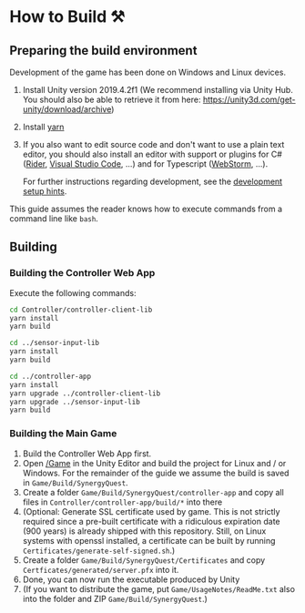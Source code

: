 # How to Build ⚒️

## Preparing the build environment

Development of the game has been done on Windows and Linux devices.

1. Install Unity version 2019.4.2f1
   (We recommend installing via Unity Hub. You should also be able to retrieve it from here: https://unity3d.com/get-unity/download/archive)
2. Install [yarn](https://yarnpkg.com/)
3. If you also want to edit source code and don't want to use a plain text editor,
   you should also install an editor with support or plugins for C# ([Rider](https://www.jetbrains.com/rider/),
   [Visual Studio Code](https://code.visualstudio.com/), ...) and for
   Typescript ([WebStorm](https://www.jetbrains.com/webstorm/), ...).
   
   For further instructions regarding development, see the
   [development setup hints](DevelopmentSetup.md).

This guide assumes the reader knows how to execute commands from a command line like
`bash`. 

## Building

### Building the Controller Web App

Execute the following commands:
```sh
cd Controller/controller-client-lib
yarn install
yarn build

cd ../sensor-input-lib
yarn install
yarn build

cd ../controller-app
yarn install
yarn upgrade ../controller-client-lib
yarn upgrade ../sensor-input-lib
yarn build
```
 
### Building the Main Game

1. Build the Controller Web App first.
2. Open [/Game](../Game) in the Unity Editor and build the project for Linux and / or Windows.
   For the remainder of the guide we assume the build is saved in `Game/Build/SynergyQuest`.
3. Create a folder `Game/Build/SynergyQuest/controller-app` and copy all files in `Controller/controller-app/build/*` into there
4. (Optional: Generate SSL certificate used by game.
    This is not strictly required since a pre-built certificate with a ridiculous expiration date (900 years) is already shipped with this repository.
    Still, on Linux systems with openssl installed, a certificate can be built by running `Certificates/generate-self-signed.sh`.)
5. Create a folder `Game/Build/SynergyQuest/Certificates` and copy `Certficates/generated/server.pfx` into it.
6. Done, you can now run the executable produced by Unity
7. (If you want to distribute the game, put `Game/UsageNotes/ReadMe.txt` also into the folder and ZIP `Game/Build/SynergyQuest`.)
